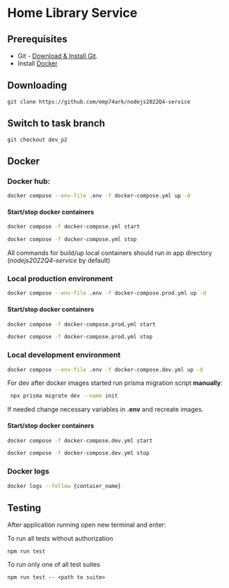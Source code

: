 # Home Library Service

## Prerequisites

- Git - [Download & Install Git](https://git-scm.com/downloads).
- Install [Docker](https://docs.docker.com/engine/install/)

## Downloading

```
git clone https://github.com/emp74ark/nodejs2022Q4-service
```

## Switch to task branch

```
git checkout dev_p2
```

## Docker

### Docker hub:

```bash
docker compose --env-file .env -f docker-compose.yml up -d
```

#### Start/stop docker containers

```bash
docker compose -f docker-compose.yml start
```

```bash
docker compose -f docker-compose.yml stop
```

All commands for build/up local containers should run in app directory (_nodejs2022Q4-service_ by default)

### Local production environment

```bash
docker compose --env-file .env -f docker-compose.prod.yml up -d
```

#### Start/stop docker containers

```bash
docker compose -f docker-compose.prod.yml start
```

```bash
docker compose -f docker-compose.prod.yml stop
```

### Local development environment

```bash
docker compose --env-file .env -f docker-compose.dev.yml up -d
```

For dev after docker images started run prisma migration script **manually**:
```bash
 npx prisma migrate dev --name init
```

If needed change necessary variables in **.env** and recreate images.

#### Start/stop docker containers

```bash
docker compose -f docker-compose.dev.yml start
```

```bash
docker compose -f docker-compose.dev.yml stop
```

### Docker logs

```bash
docker logs --follow {contaier_name}
```

## Testing

After application running open new terminal and enter:

To run all tests without authorization

```
npm run test
```

To run only one of all test suites

```
npm run test -- <path to suite>
```
